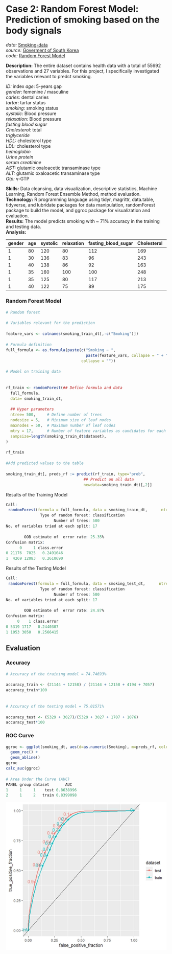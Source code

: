 # Case 2: Random Forest Model: Prediction of smoking based on the body signals

*data:* [Smoking-data](https://github.com/JavieraAlmendrasVilla/Case-1-Body-effects-of-smoking/blob/main/smoking.R)<br>
*source:* [Goverment of South Korea](https://www.kaggle.com/datasets/kukuroo3/body-signal-of-smoking)<br>
*code:* [Random Forest Model](https://github.com/JavieraAlmendrasVilla/Case-2-Random-Forest-Model/blob/main/rf%20smoking.R)

**Description:** The entire dataset contains health data with a total of 55692 observations and 27 variables. For this project, I specifically investigated the variables relevant to predct smoking.<br>

*ID:* index
*age*: 5-years gap<br>
*gender*: femenine / masculine<br>
*caries*: dental caries<br>
*tartar*: tartar status<br>
*smoking*: smoking status<br>
*systolic:* Blood pressure<br>
*relaxation:* Blood pressure<br>
*fasting blood sugar*<br>
*Cholesterol:* total<br>
*triglyceride*<br>
*HDL:* cholesterol type<br>
*LDL:* cholesterol type<br>
*hemoglobin*<br>
*Urine protein*<br>
*serum creatinine*<br>
*AST:* glutamic oxaloacetic transaminase type<br>
*ALT:* glutamic oxaloacetic transaminase type<br>
*Gtp:* γ-GTP<br>

**Skills:** Data cleansing, data visualization, descriptive statistics, Machine Learning, Random Forest Ensemble Method, method evaluation. <br>
**Technology:** R programming language using tidyr, magrittr, data.table, tidyverse, and lubridate packages for data manipulation, randomForest package to build the model, and ggroc package for visualization and evaluation.<br>
**Results:** The model predicts smoking with ~ 71% accuracy in the training and testing data. <br>
**Analysis:**<br>

| gender | age | systolic | relaxation | fasting_blood_sugar | Cholesterol | triglyceride | HDL | LDL | hemoglobin | urine_protein | serum_creatinine | AST | ALT | Gtp | caries | tartar | Smoking |
|--------|-----|----------|------------|---------------------|---------------|----------------|-----|-----|-------------|-----------------|-------------------|-----|-----|-----|--------|--------|---------|
| 1      | 80  | 120      | 80         | 112                 | 169           | 67           | 61  | 94  | 14.5       | 1             | 1.0               | 29  | 19  | 39  | 0      | 0      | 1       |
| 1      | 30  | 136      | 83         | 96                  | 243          | 100          | 58  | 165 | 15.6       | 1             | 0.9               | 20  | 37  | 34  | 0      | 0      | 0       |
| 1      | 40  | 138      | 86         | 92                  | 163          | 215          | 37  | 98  | 16.4       | 1             | 0.7               | 25  | 32  | 73  | 0      | 0      | 1       |
| 1      | 35  | 160      | 100        | 100                 | 248          | 175          | 53  | 160 | 15.3       | 1             | 0.7               | 30  | 55  | 50  | 0      | 0      | 0       |
| 1      | 35  | 125      | 80         | 117                 | 213          | 113          | 58  | 132 | 14.7       | 1             | 1.1               | 35  | 58  | 56  | 0      | 0      | 0       |
| 1      | 40  | 122      | 75         | 89                  | 175          | 50           | 54  | 111 | 15.3       | 1             | 0.9               | 27  | 24  | 32  | 0      | 0      | 0       |


### Random Forest Model

```r
# Random forest

# Variables relevant for the prediction

feature_vars <- colnames(smoking_train_dt[,-c("Smoking")])

# Formula definition
full_formula <- as.formula(paste(c("Smoking ~ ",
                                   paste(feature_vars, collapse = " + ")),
                                 collapse = ""))

# Model on training data


rf_train <- randomForest(## Define formula and data
  full_formula,
  data= smoking_train_dt,
  
  ## Hyper parameters
  ntree= 500,     # Define number of trees
  nodesize = 5,   # Minimum size of leaf nodes
  maxnodes = 50,  # Maximum number of leaf nodes
  mtry = 17,      # Number of feature variables as candidates for each split
  sampsize=length(smoking_train_dt$dataset),
)

rf_train

#Add predicted values to the table

smoking_train_dt[, preds_rf := predict(rf_train, type="prob",
                                  ## Predict on all data
                                  newdata=smoking_train_dt)[,2]]
```
Results of the Training Model
```r
Call:
 randomForest(formula = full_formula, data = smoking_train_dt,      ntree = 500, nodesize = 5, maxnodes = 50, mtry = 17, sampsize = length(smoking_train_dt$dataset),      ) 
               Type of random forest: classification
                     Number of trees: 500
No. of variables tried at each split: 17

        OOB estimate of  error rate: 25.35%
Confusion matrix:
      0     1 class.error
0 21176  7025   0.2491046
1  4269 12083   0.2610690
```

Results of the Testing Model

```r
Call:
 randomForest(formula = full_formula, data = smoking_test_dt,      ntree = 500, nodesize = 5, maxnodes = 50, mtry = 17, sampsize = length(smoking_test_dt$dataset),      ) 
               Type of random forest: classification
                     Number of trees: 500
No. of variables tried at each split: 17

        OOB estimate of  error rate: 24.87%
Confusion matrix:
     0    1 class.error
0 5319 1717   0.2440307
1 1053 3050   0.2566415
```

## Evaluation

### Accuracy

```r
# Accuracy of the training model = 74.74693%

accuracy_train <- (21144 + 12158) / (21144 + 12158 + 4194 + 7057)
accuracy_train*100


# Accuracy of the testing model = 75.01571%

accuracy_test <- (5329 + 3027)/(5329 + 3027 + 1707 + 1076)
accuracy_test*100

```

### ROC Curve

```r
ggroc <- ggplot(smoking_dt, aes(d=as.numeric(Smoking), m=preds_rf, color= dataset )) +
  geom_roc() +
  geom_abline()
ggroc 
calc_auc(ggroc)

# Area Under the Curve (AUC) 
PANEL group dataset       AUC
1     1     1    test 0.8638996
2     1     2   train 0.8399098

```

![ROC Curve](https://github.com/JavieraAlmendrasVilla/Case-2-Random-Forest-Model/blob/main/ROC%20curve.jpeg)
